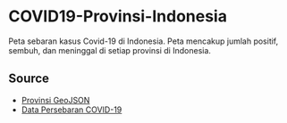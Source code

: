 # COVID19-Provinsi-Indonesia
Peta sebaran kasus Covid-19 di Indonesia. Peta mencakup jumlah positif, sembuh, dan meninggal di setiap provinsi di Indonesia.

## Source
- [Provinsi GeoJSON](https://github.com/ans-4175/peta-indonesia-geojson/blob/master/indonesia-prov.geojson)
- [Data Persebaran COVID-19](https://indonesia-covid-19.mathdro.id/api/)